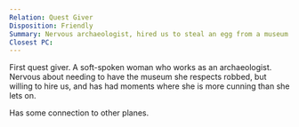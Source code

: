 ```yaml
---
Relation: Quest Giver
Disposition: Friendly
Summary: Nervous archaeologist, hired us to steal an egg from a museum.
Closest PC:
---
```

First quest giver. A soft-spoken woman who works as an archaeologist. Nervous about needing to have the museum she respects robbed, but willing to hire us, and has had moments where she is more cunning than she lets on.

Has some connection to other planes.
